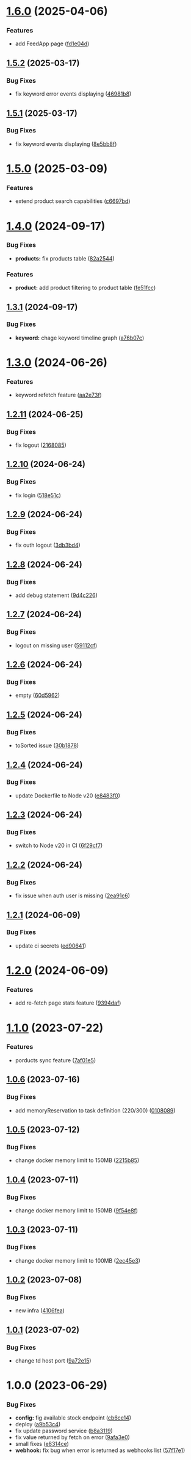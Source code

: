 # [1.6.0](https://github.com/advertikon/mv-admin/compare/v1.5.2...v1.6.0) (2025-04-06)


### Features

* add FeedApp page ([fd1e04d](https://github.com/advertikon/mv-admin/commit/fd1e04d6af8ef8da6a3c3596b0d7bc23f782ba99))

## [1.5.2](https://github.com/advertikon/mv-admin/compare/v1.5.1...v1.5.2) (2025-03-17)


### Bug Fixes

* fix keyword error events displaying ([46981b8](https://github.com/advertikon/mv-admin/commit/46981b8b57328afde3518ca56b79d08b4434fd43))

## [1.5.1](https://github.com/advertikon/mv-admin/compare/v1.5.0...v1.5.1) (2025-03-17)


### Bug Fixes

* fix keyword events displaying ([8e5bb8f](https://github.com/advertikon/mv-admin/commit/8e5bb8fecaffe3c5bc295041e6bf99da85f241fb))

# [1.5.0](https://github.com/advertikon/mv-admin/compare/v1.4.0...v1.5.0) (2025-03-09)


### Features

* extend product search capabilities ([c6697bd](https://github.com/advertikon/mv-admin/commit/c6697bde14fe61f8caf96699054a415b31ce8c07))

# [1.4.0](https://github.com/advertikon/mv-admin/compare/v1.3.1...v1.4.0) (2024-09-17)


### Bug Fixes

* **products:** fix products table ([82a2544](https://github.com/advertikon/mv-admin/commit/82a2544e09ef41b48b4f5a296625ac9417ac5002))


### Features

* **product:** add product filtering to product table ([fe51fcc](https://github.com/advertikon/mv-admin/commit/fe51fcc028d63c592f134e8736aa0588b0fa8314))

## [1.3.1](https://github.com/advertikon/mv-admin/compare/v1.3.0...v1.3.1) (2024-09-17)


### Bug Fixes

* **keyword:** chage keyword timeline graph ([a76b07c](https://github.com/advertikon/mv-admin/commit/a76b07c75e376cae97ea247e6a18cc5787dd2521))

# [1.3.0](https://github.com/advertikon/mv-admin/compare/v1.2.11...v1.3.0) (2024-06-26)


### Features

* keyword refetch feature ([aa2e73f](https://github.com/advertikon/mv-admin/commit/aa2e73f3d746da32ab3bc170425274abcdb3b8a3))

## [1.2.11](https://github.com/advertikon/mv-admin/compare/v1.2.10...v1.2.11) (2024-06-25)


### Bug Fixes

* fix logout ([2168085](https://github.com/advertikon/mv-admin/commit/216808504a755b5d7c8763d41b2d085a2445618f))

## [1.2.10](https://github.com/advertikon/mv-admin/compare/v1.2.9...v1.2.10) (2024-06-24)


### Bug Fixes

* fix login ([518e51c](https://github.com/advertikon/mv-admin/commit/518e51c2849d5aaa0507c3a18e4d113c83984a3a))

## [1.2.9](https://github.com/advertikon/mv-admin/compare/v1.2.8...v1.2.9) (2024-06-24)


### Bug Fixes

* fix outh logout ([3db3bd4](https://github.com/advertikon/mv-admin/commit/3db3bd4b1801034f25abc37e52075438e7c9616c))

## [1.2.8](https://github.com/advertikon/mv-admin/compare/v1.2.7...v1.2.8) (2024-06-24)


### Bug Fixes

* add debug statement ([9d4c226](https://github.com/advertikon/mv-admin/commit/9d4c226821c886bbcb1e8784725051e3e00af86d))

## [1.2.7](https://github.com/advertikon/mv-admin/compare/v1.2.6...v1.2.7) (2024-06-24)


### Bug Fixes

* logout on missing user ([59112cf](https://github.com/advertikon/mv-admin/commit/59112cfcf7b61450efad3e07765de8980703537e))

## [1.2.6](https://github.com/advertikon/mv-admin/compare/v1.2.5...v1.2.6) (2024-06-24)


### Bug Fixes

* empty ([60d5962](https://github.com/advertikon/mv-admin/commit/60d5962c922c625e94310072036bfeaf48dc2428))

## [1.2.5](https://github.com/advertikon/mv-admin/compare/v1.2.4...v1.2.5) (2024-06-24)


### Bug Fixes

* toSorted issue ([30b1878](https://github.com/advertikon/mv-admin/commit/30b18784b3730ef411407b38e39bd2874a9c9d6d))

## [1.2.4](https://github.com/advertikon/mv-admin/compare/v1.2.3...v1.2.4) (2024-06-24)


### Bug Fixes

* update Dockerfile to Node v20 ([e8483f0](https://github.com/advertikon/mv-admin/commit/e8483f00d189e98b24d64b60f2bb066c468b6f34))

## [1.2.3](https://github.com/advertikon/mv-admin/compare/v1.2.2...v1.2.3) (2024-06-24)


### Bug Fixes

* switch to Node v20 in CI ([6f29cf7](https://github.com/advertikon/mv-admin/commit/6f29cf7d36ad4103cacadbbb2e047f18362e9172))

## [1.2.2](https://github.com/advertikon/mv-admin/compare/v1.2.1...v1.2.2) (2024-06-24)


### Bug Fixes

* fix issue when auth user is missing ([2ea91c6](https://github.com/advertikon/mv-admin/commit/2ea91c688b0b88ef8bd07fd795a1e92c5e6d7e07))

## [1.2.1](https://github.com/advertikon/mv-admin/compare/v1.2.0...v1.2.1) (2024-06-09)


### Bug Fixes

* update ci secrets ([ed90641](https://github.com/advertikon/mv-admin/commit/ed90641f190ce170024b409ea54e88202bc05a28))

# [1.2.0](https://github.com/advertikon/mv-admin/compare/v1.1.0...v1.2.0) (2024-06-09)


### Features

* add re-fetch page stats feature ([9394daf](https://github.com/advertikon/mv-admin/commit/9394daf05eaa3bff796b5ed3a4f7952fe2390836))

# [1.1.0](https://github.com/advertikon/mv-admin/compare/v1.0.6...v1.1.0) (2023-07-22)


### Features

* porducts sync feature ([7af01e5](https://github.com/advertikon/mv-admin/commit/7af01e5e1875267f83e69cf05d5b10f65e15d44d))

## [1.0.6](https://github.com/advertikon/mv-admin/compare/v1.0.5...v1.0.6) (2023-07-16)


### Bug Fixes

* add memoryReservation to task definition (220/300) ([0108089](https://github.com/advertikon/mv-admin/commit/0108089f08158e0d86adeddad73e0707e6074c28))

## [1.0.5](https://github.com/advertikon/mv-admin/compare/v1.0.4...v1.0.5) (2023-07-12)


### Bug Fixes

* change docker memory limit to 150MB ([2215b85](https://github.com/advertikon/mv-admin/commit/2215b85611f3a80cdb6c6d9187e5e9e4975892a8))

## [1.0.4](https://github.com/advertikon/mv-admin/compare/v1.0.3...v1.0.4) (2023-07-11)


### Bug Fixes

* change docker memory limit to 150MB ([9f54e8f](https://github.com/advertikon/mv-admin/commit/9f54e8f79d72cc9cc34340e08da19a05184fafd9))

## [1.0.3](https://github.com/advertikon/mv-admin/compare/v1.0.2...v1.0.3) (2023-07-11)


### Bug Fixes

* change docker memory limit to 100MB ([2ec45e3](https://github.com/advertikon/mv-admin/commit/2ec45e3c0d2477c1e9b8905a5f0c919c36185df3))

## [1.0.2](https://github.com/advertikon/mv-admin/compare/v1.0.1...v1.0.2) (2023-07-08)


### Bug Fixes

* new infra ([4106fea](https://github.com/advertikon/mv-admin/commit/4106feae27a3a3e78223a6684ac6307bd42f7cbc))

## [1.0.1](https://github.com/advertikon/mv-admin/compare/v1.0.0...v1.0.1) (2023-07-02)


### Bug Fixes

* change td host port ([9a72e15](https://github.com/advertikon/mv-admin/commit/9a72e15cc56c823fbe0eea69aceb633cc01223b9))

# 1.0.0 (2023-06-29)


### Bug Fixes

* **config:** fig available stock endpoint ([cb6ce14](https://github.com/advertikon/mv-admin/commit/cb6ce146d695d597b107958208657261844493af))
* deploy ([a9b53c4](https://github.com/advertikon/mv-admin/commit/a9b53c4a81fa81fdedf29ca39ac14f60d4ec4867))
* fix update password service ([b8a3119](https://github.com/advertikon/mv-admin/commit/b8a3119dd1953214711468049169a9e511d05306))
* fix value returned by fetch on error ([9afa3e0](https://github.com/advertikon/mv-admin/commit/9afa3e05402892bdf9f345036a0edc2a7a0c7bc6))
* small fixes ([e8314ce](https://github.com/advertikon/mv-admin/commit/e8314ceeff12999be05c389c972cbbfc8da55db4))
* **webhook:** fix bug when error is returned as webhooks list ([57f17e1](https://github.com/advertikon/mv-admin/commit/57f17e1d116ffb848943f6dbaf6ddfb81caf2ff2))

